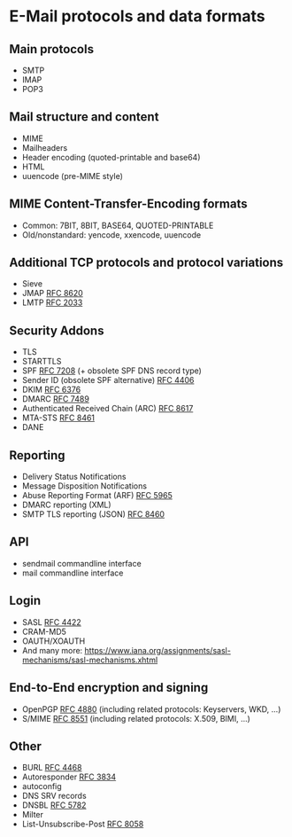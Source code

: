 E-Mail protocols and data formats
=================================

Main protocols
--------------

* SMTP
* IMAP
* POP3

Mail structure and content
--------------------------

* MIME
* Mailheaders
* Header encoding (quoted-printable and base64)
* HTML
* uuencode (pre-MIME style)

MIME Content-Transfer-Encoding formats
--------------------------------------

* Common: 7BIT, 8BIT, BASE64, QUOTED-PRINTABLE
* Old/nonstandard: yencode, xxencode, uuencode

Additional TCP protocols and protocol variations
------------------------------------------------

* Sieve
* JMAP [RFC 8620](https://datatracker.ietf.org/doc/html/rfc8620)
* LMTP [RFC 2033](https://datatracker.ietf.org/doc/html/rfc8551)

Security Addons
---------------

* TLS
* STARTTLS
* SPF [RFC 7208](https://datatracker.ietf.org/doc/html/rfc4406) (+ obsolete SPF DNS record type)
* Sender ID (obsolete SPF alternative) [RFC 4406](https://datatracker.ietf.org/doc/html/rfc4406)
* DKIM [RFC 6376](https://datatracker.ietf.org/doc/html/rfc6376)
* DMARC [RFC 7489](https://datatracker.ietf.org/doc/html/rfc7489)
* Authenticated Received Chain (ARC) [RFC 8617](https://datatracker.ietf.org/doc/html/rfc8617)
* MTA-STS [RFC 8461](https://www.rfc-editor.org/rfc/rfc8461.html)
* DANE

Reporting
---------

* Delivery Status Notifications
* Message Disposition Notifications
* Abuse Reporting Format (ARF) [RFC 5965](https://datatracker.ietf.org/doc/html/rfc5965)
* DMARC reporting (XML)
* SMTP TLS reporting (JSON) [RFC 8460](https://datatracker.ietf.org/doc/html/rfc8460)

API
---

* sendmail commandline interface
* mail commandline interface

Login
-----

* SASL [RFC 4422](https://datatracker.ietf.org/doc/html/rfc4422)
* CRAM-MD5
* OAUTH/XOAUTH
* And many more: https://www.iana.org/assignments/sasl-mechanisms/sasl-mechanisms.xhtml

End-to-End encryption and signing
---------------------------------

* OpenPGP [RFC 4880](https://datatracker.ietf.org/doc/html/rfc4880) (including related protocols: Keyservers, WKD, ...)
* S/MIME [RFC 8551](https://datatracker.ietf.org/doc/html/rfc8551) (including related protocols: X.509, BIMI, ...)

Other
-----

* BURL [RFC 4468](https://www.rfc-editor.org/rfc/rfc4468.html)
* Autoresponder [RFC 3834](https://datatracker.ietf.org/doc/html/rfc3834)
* autoconfig
* DNS SRV records
* DNSBL [RFC 5782](https://datatracker.ietf.org/doc/html/rfc5782)
* Milter
* List-Unsubscribe-Post [RFC 8058](https://datatracker.ietf.org/doc/html/rfc8058)

